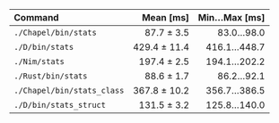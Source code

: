 | Command | Mean [ms] | Min…Max [ms] |
|:---|---:|---:|
| `./Chapel/bin/stats` | 87.7 ± 3.5 | 83.0…98.0 |
| `./D/bin/stats` | 429.4 ± 11.4 | 416.1…448.7 |
| `./Nim/stats` | 197.4 ± 2.5 | 194.1…202.2 |
| `./Rust/bin/stats` | 88.6 ± 1.7 | 86.2…92.1 |
| `./Chapel/bin/stats_class` | 367.8 ± 10.2 | 356.7…386.5 |
| `./D/bin/stats_struct` | 131.5 ± 3.2 | 125.8…140.0 |
